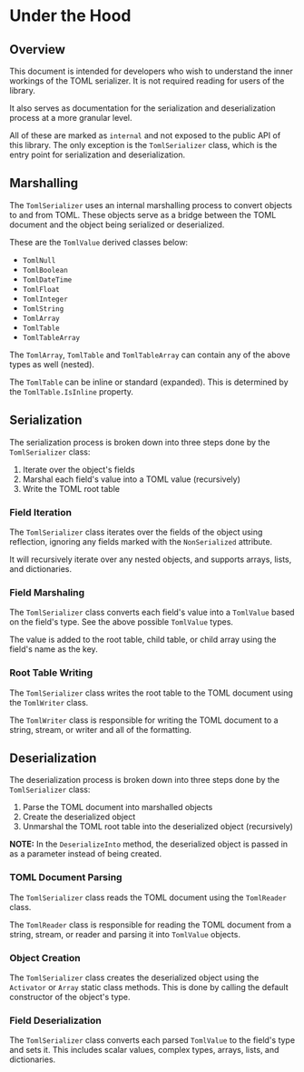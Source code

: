 # Under the Hood

## Overview

This document is intended for developers who wish to understand the inner workings of the TOML serializer.
It is not required reading for users of the library.

It also serves as documentation for the serialization and deserialization process at a more granular level.

All of these are marked as `internal` and not exposed to the public API of this library.
The only exception is the `TomlSerializer` class, which is the entry point for serialization and deserialization.

## Marshalling

The `TomlSerializer` uses an internal marshalling process to convert objects to and from TOML.
These objects serve as a bridge between the TOML document and the object being serialized or deserialized.

These are the `TomlValue` derived classes below:

- `TomlNull`
- `TomlBoolean`
- `TomlDateTime`
- `TomlFloat`
- `TomlInteger`
- `TomlString`
- `TomlArray`
- `TomlTable`
- `TomlTableArray`

The `TomlArray`, `TomlTable` and `TomlTableArray` can contain any of the above types as well (nested).

The `TomlTable` can be inline or standard (expanded). This is determined by the `TomlTable.IsInline` property.

## Serialization

The serialization process is broken down into three steps done by the `TomlSerializer` class:

1. Iterate over the object's fields
2. Marshal each field's value into a TOML value (recursively)
3. Write the TOML root table

### Field Iteration

The `TomlSerializer` class iterates over the fields of the object using reflection, ignoring any fields marked with the `NonSerialized` attribute.

It will recursively iterate over any nested objects, and supports arrays, lists, and dictionaries.

### Field Marshaling

The `TomlSerializer` class converts each field's value into a `TomlValue` based on the field's type.
See the above possible `TomlValue` types.

The value is added to the root table, child table, or child array using the field's name as the key.

### Root Table Writing

The `TomlSerializer` class writes the root table to the TOML document using the `TomlWriter` class.

The `TomlWriter` class is responsible for writing the TOML document to a string, stream, or writer and all of the formatting.

## Deserialization

The deserialization process is broken down into three steps done by the `TomlSerializer` class:

1. Parse the TOML document into marshalled objects
2. Create the deserialized object
3. Unmarshal the TOML root table into the deserialized object (recursively)

**NOTE:** In the `DeserializeInto` method, the deserialized object is passed in as a parameter instead of being created.

### TOML Document Parsing

The `TomlSerializer` class reads the TOML document using the `TomlReader` class.

The `TomlReader` class is responsible for reading the TOML document from a string, stream, or reader and parsing it into `TomlValue` objects.

### Object Creation

The `TomlSerializer` class creates the deserialized object using the `Activator` or `Array` static class methods.
This is done by calling the default constructor of the object's type.

### Field Deserialization

The `TomlSerializer` class converts each parsed `TomlValue` to the field's type and sets it.
This includes scalar values, complex types, arrays, lists, and dictionaries.
